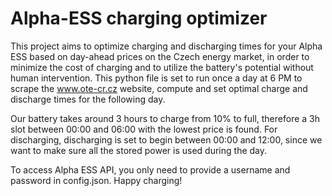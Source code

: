 # Alpha-ESS charging optimizer

This project aims to optimize charging and discharging times for your Alpha ESS based on day-ahead prices on the Czech energy market, 
in order to minimize the cost of charging and to utilize the battery's potential without human intervention. 
This python file is set to run once a day at 6 PM to scrape the www.ote-cr.cz website, compute and set optimal charge and discharge times for the following day.

Our battery takes around 3 hours to charge from 10% to full, therefore a 3h slot between 00:00 and 06:00 with the lowest price is found. 
For discharging, discharging is set to begin between 00:00 and 12:00, since we want to make sure all the stored power is used during the day.

To access Alpha ESS API, you only need to provide a username and password in config.json. Happy charging!
